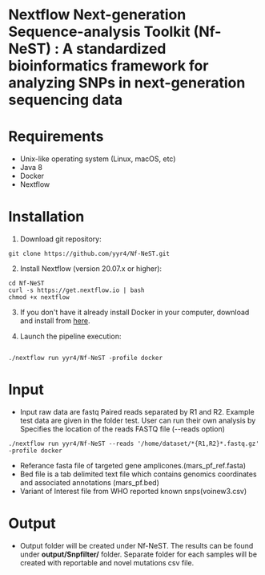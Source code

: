# Nextflow Next-generation Sequence-analysis Toolkit (Nf-NeST) : A standardized bioinformatics framework for analyzing SNPs in next-generation sequencing data


# Requirements
- Unix-like operating system (Linux, macOS, etc)
- Java 8
- Docker
- Nextflow

# Installation

1. Download git repository:

```
git clone https://github.com/yyr4/Nf-NeST.git

```
2. Install Nextflow (version 20.07.x or higher):

```
cd Nf-NeST
curl -s https://get.nextflow.io | bash
chmod +x nextflow

```
3. If you don't have it already install Docker in your computer, download and install from [here](https://docs.docker.com/).  

4. Launch the pipeline execution:

```

./nextflow run yyr4/Nf-NeST -profile docker

```

# Input

- Input raw data are fastq Paired reads separated by R1 and R2. Example test data are given in the folder test. User can run their own analysis by Specifies the location of the  reads FASTQ file (--reads option)

```
./nextflow run yyr4/Nf-NeST --reads '/home/dataset/*{R1,R2}*.fastq.gz' -profile docker

```
- Referance fasta file of targeted gene amplicones.(mars_pf_ref.fasta)
- Bed file is a tab delimited text file which contains genomics coordinates and associated annotations (mars_pf.bed)
- Variant of Interest file from WHO reported known snps(voinew3.csv)


# Output

- Output folder will be created under Nf-NeST. The results can be found under **output/Snpfilter/** folder. Separate folder for each samples will be created with reportable and novel mutations csv file.  
